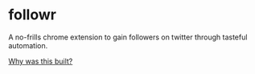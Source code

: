 followr
=======

A no-frills chrome extension to gain followers on twitter through tasteful automation.

[Why was this built?](http://zachtratar.com/followr.html)
